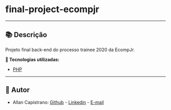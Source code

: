 # final-project-ecompjr

------------

## 📚 Descrição ##
Projeto final back-end do processo trainee 2020 da EcompJr.

**🔗 Tecnologias utilizadas:**
- [PHP](https://www.php.net/)

------------

## 📌 Autor ##
- Allan Capistrano: [Github](https://github.com/AllanCapistrano) - [Linkedin](https://www.linkedin.com/in/allancapistrano/) - [E-mail](https://mail.google.com/mail/u/0/?view=cm&fs=1&tf=1&source=mailto&to=asantos@ecomp.uefs.br)

